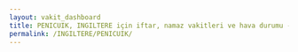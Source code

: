 ```yaml
---
layout: vakit_dashboard
title: PENICUIK, INGILTERE için iftar, namaz vakitleri ve hava durumu - ilçe/eyalet seç
permalink: /INGILTERE/PENICUIK/
---
```


<script type="text/javascript">
  var GLOBAL_COUNTRY = 'INGILTERE';
  var GLOBAL_CITY = 'PENICUIK';
  var GLOBAL_STATE = '';
  var lat = 72;
  var lon = 21;
</script>
